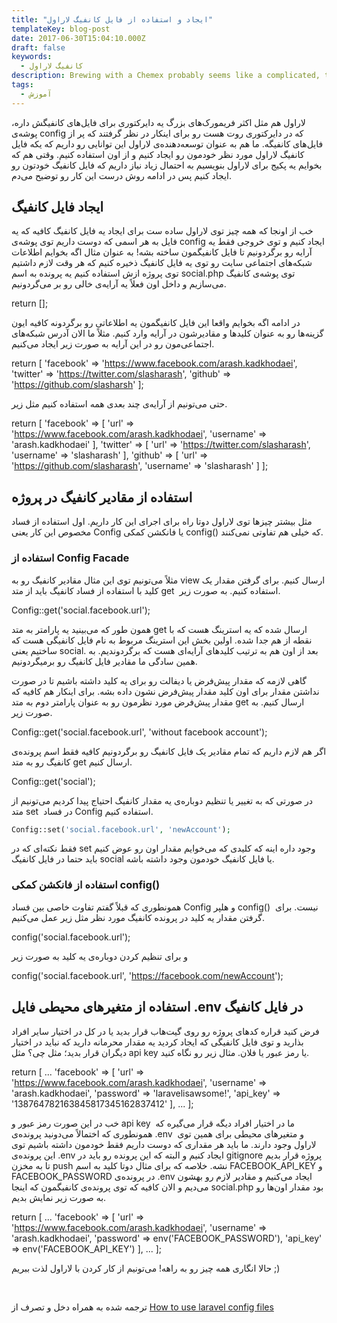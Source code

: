 ```yaml
---
title: "ایجاد و استفاده از فایل کانفیگ لاراول"
templateKey: blog-post
date: 2017-06-30T15:04:10.000Z
draft: false
keywords:
  - کانفیگ لاراول
description: Brewing with a Chemex probably seems like a complicated, time-consuming ordeal, but once you get used to the process, it becomes a soothing ritual that's worth the effort every time.
tags:
  - آموزش
---
```


لاراول هم مثل اکثر فریمورک‌های بزرگ یه دایرکتوری برای فایل‌های کانفیگش داره، پوشه‌ی config که در دایرکتوری روت هست رو برای اینکار در نظر گرفتند که پر از فایل‌های کانفیگه. ما هم به عنوان توسعه‌دهنده‌ی لاراول این توانایی رو داریم که یکه فایل کانفیگ لاراول مورد نظر خودمون رو ایجاد کنیم و از اون استفاده کنیم. وقتی هم که بخوایم یه پکیج برای لاراول بنویسیم به احتمال زیاد نیاز داریم که فایل کانفیگ خودتون رو ایجاد کنیم پس در ادامه روش درست این کار رو توضیح می‌دم.

## ایجاد فایل کانفیگ

خب از اونجا که همه چیز توی لاراول ساده ست برای ایجاد یه فایل کانفیگ کافیه که یه فایل به هر اسمی که دوست داریم توی پوشه‌ی config ایجاد کنیم و توی خروجی فقط یه آرایه رو برگردونیم تا فایل کانفیگمون ساخته بشه! به عنوان مثال اگه بخوایم اطلاعات شبکه‌های اجتماعی سایت رو توی یه فایل کانفیگ ذخیره کنیم که هر وقت لازم داشتیم توی پروژه ازش استفاده کنیم یه پرونده به اسم social.php توی پوشه‌ی کانفیگ می‌سازیم و داخل اون فعلاً یه آرایه‌ی خالی رو بر می‌گردونیم.

return \[\];

در ادامه اگه بخوایم واقعا این فایل کانفیگمون یه اطلاعاتی رو برگردونه کافیه ایون گزینه‌ها رو به عنوان کلیدها و مقادیرشون در آرایه وارد کنیم. مثلاً ما الان آدرس شبکه‌های اجتماعی‌مون رو در این آرایه به صورت زیر ایجاد می‌کنیم.

return \[
    'facebook' => 'https://www.facebook.com/arash.kadkhodaei',
    'twitter' => 'https://twitter.com/slasharash',
    'github' => 'https://github.com/slasharsh'
\];

حتی می‌تونیم از آرایه‌ی چند بعدی همه استفاده کنیم مثل زیر.

return \[
    'facebook' => \[
        'url' => 'https://www.facebook.com/arash.kadkhodaei',
        'username' => 'arash.kadkhodaei'
    \],
    'twitter' => \[
        'url' => 'https://twitter.com/slasharash',
        'username' => 'slasharash'
    \],
    'github' => \[
        'url' => 'https://github.com/slasharash',
        'username' => 'slasharash'
    \]
\];

## استفاده از مقادیر کانفیگ‌ در پروژه

مثل بیشتر چیزها توی لاراول دوتا راه برای اجرای این کار داریم. اول استفاده از فساد مخصوص این کار یعنی Config یا فانکشن کمکی config() که خیلی هم تفاوتی نمی‌کنند.

### استفاده از Config Facade

مثلاً می‌تونیم توی این مثال مقادیر کانفیگ رو به view ارسال کنیم. برای گرفتن مقدار یک کلید با استفاده از فساد کانفیگ باید از متد get  استفاده کنیم. به صورت زیر.

Config::get('social.facebook.url');

همون طور که می‌بینید یه پارامتر به متد get ارسال شده که یه استرینگ هست که با نقطه از هم جدا شده. اولین بخش این استرینگ مربوط به نام فایل کانفیگی هست که ساختیم یعنی social. بعد از اون هم به ترتیب کلیدهای آرایه‌ای هست که برگردوندیم. به همین سادگی ما مقادیر فایل کانفیگ رو برمیگردونیم.

گاهی لازمه که مقدار پیش‌فرض یا دیفالت رو برای یه کلید داشته باشیم تا در صورت نداشتن مقدار برای اون کلید مقدار پیش‌فرض نشون داده بشه. برای اینکار هم کافیه که مقدار پیش‌فرض مورد نظرمون رو به عنوان پارامتر دوم به متد get ارسال کنیم. به صورت زیر.

Config::get('social.facebook.url', 'without facebook account');

اگر هم لازم داریم که تمام مقادیر یک فایل کانفیگ رو برگردونیم کافیه فقط اسم پرونده‌ی کانفیگ رو به متد get ارسال کنیم.

Config::get('social');

در صورتی که به تغییر یا تنظیم دوباره‌ی یه مقدار کانفیگ احتیاج پیدا کردیم می‌تونیم از متد set  در فساد Config استفاده کنیم.

```php
Config::set('social.facebook.url', 'newAccount');
```

فقط نکته‌ای که در set وجود داره اینه که کلیدی که می‌خوایم مقدار اون رو عوض کنیم باید حتما در فایل کانفیگ social یا فایل کانفیگ خودمون وجود داشته باشه.

### استفاده از فانکشن کمکی config()

همونطوری که قبلاً گفتم تفاوت خاصی بین فساد Config و هلپر config()  نیست. برای گرفتن مقدار یه کلید در پرونده کانفیگ مورد نظر مثل زیر عمل می‌کنیم.

config('social.facebook.url');

و برای تنظیم کردن دوباره‌ی یه کلید به صورت زیر

config('social.facebook.url', 'https://facebook.com/newAccount');

## استفاده از متغیرهای محیطی فایل .env در فایل کانفیگ

فرض کنید قراره کدهای پروژه رو روی گیت‌هاب قرار بدید یا در کل در اختیار سایر افراد بذارید و توی فایل کانفیگی که ایجاد کردید یه مقدار محرمانه دارید که نباید در اختیار دیگران قرار بدید؛ مثل چی؟ مثل api key یا رمز عبور یا فلان. مثال زیر رو نگاه کنید.

return \[
    ...
    'facebook' => \[
        'url' => 'https://www.facebook.com/arash.kadkhodaei',
        'username' => 'arash.kadkhodaei',
        'password' => 'laravelisawsome!',
        'api\_key' => '138764782163845817345162837412'
    \],
    ...
\];

خب در این صورت رمز عبور و api key  ما در اختیار افراد دیگه قرار می‌گیره که همونطوری که اختمالاً می‌دونید پرونده‌ی .env  و متغیرهای محیطی برای همین توی لاراول وجود دارند. ما باید هر مقداری که دوست داریم فقط خودمون داشته باشیم توی این پرونده‌ی .env ایجاد کنیم و البته که این پرونده رو باید در gitignore پروژه قرار بدیم تا به مخزن push نشه. خلاصه که برای مثال دوتا کلید به اسم FACEBOOK\_API\_KEY و FACEBOOK\_PASSWORD در پرونده‌ی .env ایجاد می‌کنیم و مقادیر لازم رو بهشون می‌دیم و الان کافیه که توی پرونده‌ی کانفیگمون که اینجا social.php بود مقدار اون‌ها رو به صورت زیر نمایش بدیم.

return \[
    ...
    'facebook' => \[
        'url' => 'https://www.facebook.com/arash.kadkhodaei',
        'username' => 'arash.kadkhodaei',
        'password' => env('FACEBOOK\_PASSWORD'),
        'api\_key' => env('FACEBOOK\_API\_KEY')
    \],
    ...
\];

حالا انگاری همه چیز رو به راهه! می‌تونیم از کار کردن با لاراول لذت ببریم ;)

 

ترجمه شده به همراه دخل و تصرف از [How to use laravel config files](https://scotch.io/tutorials/how-to-use-laravel-config-files)
